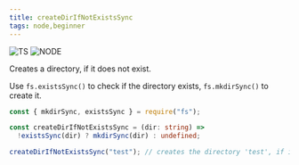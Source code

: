 ```yaml
---
title: createDirIfNotExistsSync
tags: node,beginner
---
```


![TS](https://img.shields.io/badge/supports-typescript-blue.svg?style=flat-square)
![NODE](https://img.shields.io/badge/supports-nodejs-green.svg?style=flat-square)

Creates a directory, if it does not exist.

Use `fs.existsSync()` to check if the directory exists, `fs.mkdirSync()` to create it.

```ts title="typescript"
const { mkdirSync, existsSync } = require("fs");

const createDirIfNotExistsSync = (dir: string) =>
  !existsSync(dir) ? mkdirSync(dir) : undefined;
```

```ts title="typescript"
createDirIfNotExistsSync("test"); // creates the directory 'test', if it doesn't exist
```
